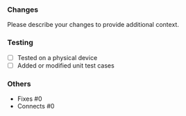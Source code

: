 ### Changes
Please describe your changes to provide additional context.

### Testing
- [ ] Tested on a physical device
- [ ] Added or modified unit test cases

### Others
- Fixes #0
- Connects #0
